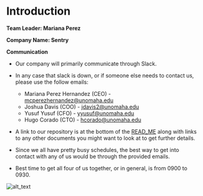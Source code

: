 # Introduction
**Team Leader: Mariana Perez**

**Company Name: Sentry**

**Communication**
- Our company will primarily communicate through Slack.
- In any case that slack is down, or if someone else needs to contact us, please use the follow emails:
	+ Mariana Perez Hernandez (CEO) - mcperezhernandez@unomaha.edu
	+ Joshua Davis (COO) - jdavis2@unomaha.edu
	+ Yusuf Yusuf (CFO) - yyusuf@unomaha.edu
	+ Hugo Corado (CTO) - hcorado@unomaha.edu

- A link to our repository is at the bottom of the [READ_ME](https://github.com/jinbe-808/OATs/blob/master/README.md) along with links to any other documents you might want to look at to get further details.
- Since we all have pretty busy schedules, the best way to get into contact with any of us would be through the provided emails.
- Best time to get all four of us together, or in general, is from 0900 to 0930.

![alt_text](https://github.com/jinbe-808/OATs/blob/master/sentry_logo.png)

